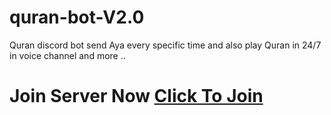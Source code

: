 # quran-bot-V2.0
Quran discord bot send Aya every specific time and also play Quran in 24/7 in voice channel  and more ..

# Join Server Now [Click To Join](https://discord.gg/3b2g6sftAB)
